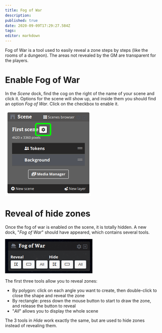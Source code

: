 ```yaml
---
title: Fog of War
description: 
published: true
date: 2020-09-09T17:29:27.584Z
tags: 
editor: markdown
---
```


Fog of War is a tool used to easily reveal a zone steps by steps (like the rooms of a dungeon). The areas not revealed by the GM are transparent for the players.

# Enable Fog of War
In the *Scene* dock, find the cog on the right of the name of your scene and click it. Options for the scene will show up, and inside them you should find an option *Fog of War*. Click on the checkbox to enable it.

![scene.png](/medias/scene.png)

# Reveal of hide zones
Once the fog of war is enabled on the scene, it is totally hidden. A new dock, "*Fog of War*" should have appeared, which contains several tools.

![fog-of-war-tools.png](/medias/fog-of-war-tools.png)

The first three tools allow you to reveal zones:
- By polygon: click on each angle you want to create, then double-click to close the shape and reveal the zone
- By rectangle: press down the mouse button to start to draw the zone, and release the button to reveal
- "*All*" allows you to display the whole scene

The 3 tools in *Hide* work exactly the same, but are used to hide zones instead of revealing them.